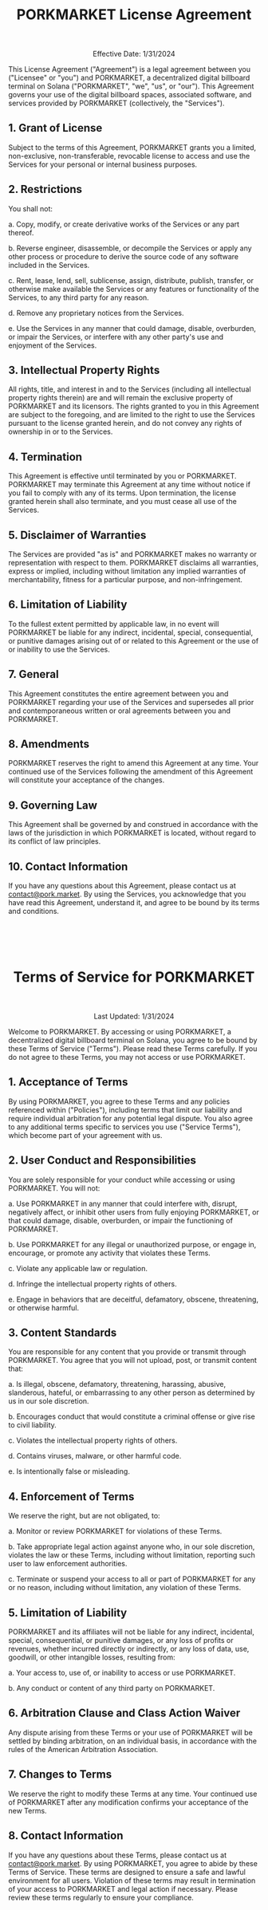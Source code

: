 <h1 align="center">PORKMARKET License Agreement 
  <br></br>
</h1>
<p align="center"> Effective Date: 1/31/2024</p>

<p>This License Agreement ("Agreement") is a legal agreement between you ("Licensee" or "you") and PORKMARKET, a decentralized digital billboard terminal on Solana ("PORKMARKET", "we", "us", or "our"). This Agreement governs your use of the digital billboard spaces, associated software, and services provided by PORKMARKET (collectively, the "Services").</p>

## 1. Grant of License

Subject to the terms of this Agreement, PORKMARKET grants you a limited, non-exclusive, non-transferable, revocable license to access and use the Services for your personal or internal business purposes.

## 2. Restrictions

You shall not:

a. Copy, modify, or create derivative works of the Services or any part thereof.

b. Reverse engineer, disassemble, or decompile the Services or apply any other process or procedure to derive the source code of any software included in the Services.

c. Rent, lease, lend, sell, sublicense, assign, distribute, publish, transfer, or otherwise make available the Services or any features or functionality of the Services, to any third party for any reason.

d. Remove any proprietary notices from the Services.

e. Use the Services in any manner that could damage, disable, overburden, or impair the Services, or interfere with any other party's use and enjoyment of the Services.

## 3. Intellectual Property Rights

All rights, title, and interest in and to the Services (including all intellectual property rights therein) are and will remain the exclusive property of PORKMARKET and its licensors. The rights granted to you in this Agreement are subject to the foregoing, and are limited to the right to use the Services pursuant to the license granted herein, and do not convey any rights of ownership in or to the Services.

## 4. Termination

This Agreement is effective until terminated by you or PORKMARKET. PORKMARKET may terminate this Agreement at any time without notice if you fail to comply with any of its terms. Upon termination, the license granted herein shall also terminate, and you must cease all use of the Services.

## 5. Disclaimer of Warranties

The Services are provided "as is" and PORKMARKET makes no warranty or representation with respect to them. PORKMARKET disclaims all warranties, express or implied, including without limitation any implied warranties of merchantability, fitness for a particular purpose, and non-infringement.

## 6. Limitation of Liability

To the fullest extent permitted by applicable law, in no event will PORKMARKET be liable for any indirect, incidental, special, consequential, or punitive damages arising out of or related to this Agreement or the use of or inability to use the Services.

## 7. General

This Agreement constitutes the entire agreement between you and PORKMARKET regarding your use of the Services and supersedes all prior and contemporaneous written or oral agreements between you and PORKMARKET.

## 8. Amendments

PORKMARKET reserves the right to amend this Agreement at any time. Your continued use of the Services following the amendment of this Agreement will constitute your acceptance of the changes.

## 9. Governing Law

This Agreement shall be governed by and construed in accordance with the laws of the jurisdiction in which PORKMARKET is located, without regard to its conflict of law principles.

## 10. Contact Information

If you have any questions about this Agreement, please contact us at contact@pork.market.
By using the Services, you acknowledge that you have read this Agreement, understand it, and agree to be bound by its terms and conditions.




<h1 align="center">
  <br></br>
  Terms of Service for PORKMARKET
  <br></br>
</h1>
<p align="center"> Last Updated: 1/31/2024</p>

<p>Welcome to PORKMARKET. By accessing or using PORKMARKET, a decentralized digital billboard terminal on Solana, you agree to be bound by these Terms of Service ("Terms"). Please read these Terms carefully. If you do not agree to these Terms, you may not access or use PORKMARKET.</p>

## 1. Acceptance of Terms

By using PORKMARKET, you agree to these Terms and any policies referenced within ("Policies"), including terms that limit our liability and require individual arbitration for any potential legal dispute. You also agree to any additional terms specific to services you use ("Service Terms"), which become part of your agreement with us.

## 2. User Conduct and Responsibilities

You are solely responsible for your conduct while accessing or using PORKMARKET. You will not:

a. Use PORKMARKET in any manner that could interfere with, disrupt, negatively affect, or inhibit other users from fully enjoying PORKMARKET, or that could damage, disable, overburden, or impair the functioning of PORKMARKET.

b. Use PORKMARKET for any illegal or unauthorized purpose, or engage in, encourage, or promote any activity that violates these Terms.

c. Violate any applicable law or regulation.

d. Infringe the intellectual property rights of others.

e. Engage in behaviors that are deceitful, defamatory, obscene, threatening, or otherwise harmful.

## 3. Content Standards

You are responsible for any content that you provide or transmit through PORKMARKET. You agree that you will not upload, post, or transmit content that:

a. Is illegal, obscene, defamatory, threatening, harassing, abusive, slanderous, hateful, or embarrassing to any other person as determined by us in our sole discretion.

b. Encourages conduct that would constitute a criminal offense or give rise to civil liability.

c. Violates the intellectual property rights of others.

d. Contains viruses, malware, or other harmful code.

e. Is intentionally false or misleading.

## 4. Enforcement of Terms

We reserve the right, but are not obligated, to:

a. Monitor or review PORKMARKET for violations of these Terms.

b. Take appropriate legal action against anyone who, in our sole discretion, violates the law or these Terms, including without limitation, reporting such user to law enforcement authorities.

c. Terminate or suspend your access to all or part of PORKMARKET for any or no reason, including without limitation, any violation of these Terms.

## 5. Limitation of Liability

PORKMARKET and its affiliates will not be liable for any indirect, incidental, special, consequential, or punitive damages, or any loss of profits or revenues, whether incurred directly or indirectly, or any loss of data, use, goodwill, or other intangible losses, resulting from:

a. Your access to, use of, or inability to access or use PORKMARKET.

b. Any conduct or content of any third party on PORKMARKET.

## 6. Arbitration Clause and Class Action Waiver

Any dispute arising from these Terms or your use of PORKMARKET will be settled by binding arbitration, on an individual basis, in accordance with the rules of the American Arbitration Association.

## 7. Changes to Terms

We reserve the right to modify these Terms at any time. Your continued use of PORKMARKET after any modification confirms your acceptance of the new Terms.

## 8. Contact Information

If you have any questions about these Terms, please contact us at contact@pork.market.
By using PORKMARKET, you agree to abide by these Terms of Service. These terms are designed to ensure a safe and lawful environment for all users. Violation of these terms may result in termination of your access to PORKMARKET and legal action if necessary. Please review these terms regularly to ensure your compliance.

